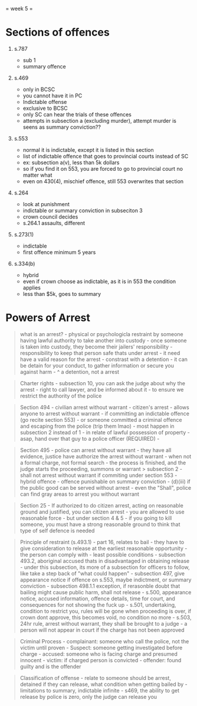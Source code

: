 = week 5 =

# Sections of offences
1. s.787
    - sub 1 
    - summary offence

2. s.469
    - only in BCSC
    - you cannot have it in PC
    - Indictable offense
    - exclusive to BCSC
    - only SC can hear the trials of these offences
    - attempts in subsection a (excluding murder), attempt murder is seens as summary conviction??

3. s.553
    - normal it is indictable, except it is listed in this section
    - list of indictable offence that goes to provincial courts instead of SC
    - ex: subsection a(v), less than 5k dollars 
    - so if you find it on 553, you are forced to go to provincial court no matter what 
    - even on 430(4), mischief offence, still 553 overwrites that section 

4. s.264
    - look at punishment
    - indictable or summary conviction in subseciton 3
    - crown council decides
    - s.264.1 assaults, different 

5. s.273(1)
    - indictable
    - first offence minimum 5 years

6. s.334(b)
    - hybrid
    - even if crown choose as indictable, as it is in 553 the condition applies
    - less than $5k, goes to summary


# Powers of Arrest
> what is an arrest?
    - physical or psychologicla restraint by someone having lawful authority to take another into custody
    - once someone is taken into custody, they become their jailers' responsibility
    - responsibility to keep that person safe thats under arrest
    - it need have a valid reason for the arrest
    - constrast with a detention
    - it can be detain for your conduct, to gather information or secure you against harm 
    - ^ a detention, not a arrest

> Charter rights 
    - subsection 10, you can ask the judge about why the arrest
    - right to call lawyer, and be informed about it
    - to ensure we restrict the authority of the police

> Section 494 
    - civilian arrest without warrant
    - citizen's arrest
    - allows anyone to arrest without warrant
    - if committing an indictable offence (go recite section 553)
    - or someone committed a criminal offence and escaping from the police (trip them lmao)
    - most happen in subsection 2 instead of 1
    - in relate of lawful possession of property
    - asap, hand over that guy to a police officer (REQUIRED)
    - 

> Section 495
    - police can arrest without warrant
    - they have all evidence, justice have authorize the arrest without warrant 
    - when not a formal charge, not formal search 
    - the process is finished, and the judge starts the proceeding, summons or warrant
    > subsection 2
        - shall not arrest without warrant if commiting under section 553
        - hybrid offence
        - offence punishable on summary conviction
        - (d)(iii) if the public good can be served without arrest
        - even the "Shall", police can find gray areas to arrest you without warrant

> Section 25
    - If authorized to do citizen arrest, acting on reasonable ground and justified, you can citizen arrest
    - you are allowed to use reasonable force
    - but under section 4 & 5
    - if you going to kill someone, you must have a strong reasonable ground to think that type of self defence is needed

> Principle of restraint (s.493.1)
    - part 16, relates to bail
    - they have to give consideration to release at the earliest reasonable opportunity
    - the person can comply with
    - least possible conditions
    - subsection 493.2, aboriginal accused thats in disadvantaged in obtaining release
    - under this subsection, its more of a subsection for officers to follow, like take a step back of "what could happen"
    - subsection 497, give appearance notice if offence on s.553, maybe indictment, or summary conviction
    - subsection 498.1.1 exception, if rerasonble doubt that bailing might cause public harm, shall not release
    - s.500, appearance notice, accused information, offence details, time for court, and consequences for not showing the fuck up 
    - s.501, undertaking, condition to restrict you, rules will be gone when proceeding is over, if crown dont approve, this becomes void, no condition no more
    - s.503, 24hr rule, arrest without warrant, they shall be brought to a judge
    - a person will not appear in court if the charge has not been approved 


> Criminal Process
    - complainant: someone who call the police, not the victim until proven
    - Suspect: someone getting investigated before charge
    - accused: someone who is facing charge and presumed innocent
    - victim: if charged person is convicted 
    - offender: found guilty and is the offender

> Classification of offense
    - relate to someone should be arrest, detained if they can release, what condition when getting bailed by 
    - limitations to summary, indictable infinite
    - s469, the ability to get release by police is zero, only the judge can release you
    
